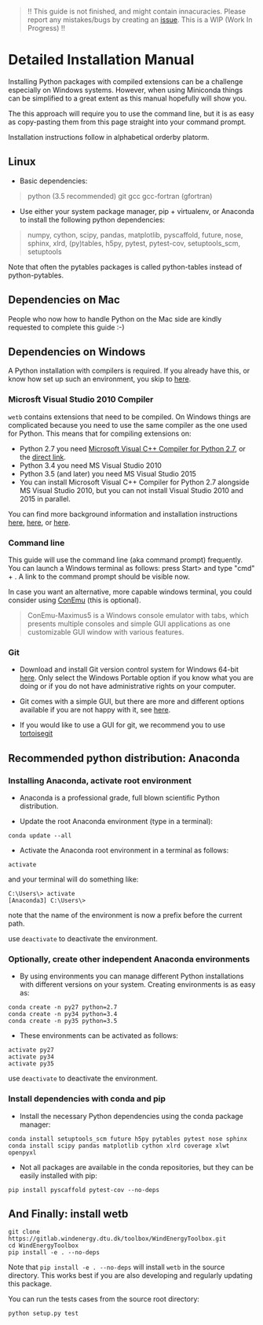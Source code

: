 
> !! This guide is not finished, and might contain innacuracies. Please report
any mistakes/bugs by creating an
[issue](https://gitlab.windenergy.dtu.dk/toolbox/WindEnergyToolbox/issues).
This is a WIP (Work In Progress) !!

# Detailed Installation Manual

Installing Python packages with compiled extensions can be a challenge especially
on Windows systems. However, when using Miniconda things can be simplified to a
great extent as this manual hopefully will show you.

The this approach will require you to use the command line, but it is as easy
as copy-pasting them from this page straight into your command prompt.

Installation instructions follow in alphabetical orderby platorm.


## Linux

* Basic dependencies:

> python (3.5 recommended) git gcc gcc-fortran (gfortran)

* Use either your system package manager, pip + virtualenv, or Anaconda to
install the following python dependencies:

> numpy, cython, scipy, pandas, matplotlib, pyscaffold, future, nose, sphinx,
> xlrd, (py)tables, h5py, pytest, pytest-cov, setuptools_scm, setuptools

Note that often the pytables packages is called python-tables instead of
python-pytables.


## Dependencies on Mac

People who now how to handle Python on the Mac side are kindly requested to
complete this guide :-)


## Dependencies on Windows

A Python installation with compilers is required. If you already have this,
or know how set up such an environment, you skip to
[here](install-manual-detailed.md#and-finally-install-wetb).


### Microsft Visual Studio 2010 Compiler

```wetb``` contains extensions that need to be compiled.
On Windows things are complicated because you need to use the same compiler as
the one used for Python. This means that for compiling extensions on:
* Python 2.7 you need [Microsoft Visual C++ Compiler for Python 2.7](http://aka.ms/vcpython27),
or the [direct link](https://www.microsoft.com/en-gb/download/details.aspx?id=44266).
* Python 3.4 you need MS Visual Studio 2010
* Python 3.5 (and later) you need MS Visual Studio 2015
* You can install Microsoft Visual C++ Compiler for Python 2.7 alongside
MS Visual Studio 2010, but you can not install Visual Studio 2010 and 2015
in parallel.

You can find more background information and installation instructions
[here](https://packaging.python.org/en/latest/extensions/#setting-up-a-build-environment-on-windows),
[here](https://blogs.msdn.microsoft.com/pythonengineering/2016/04/11/unable-to-find-vcvarsall-bat/),
or [here](http://stevedower.id.au/blog/building-for-python-3-5-part-two/).


### Command line

This guide will use the command line (aka command prompt) frequently.
You can launch a Windows terminal as follows: press Start> and type
"cmd" + <Enter>. A link to the command prompt should be visible now.

In case you want an alternative, more capable windows terminal, you could consider
using [ConEmu](https://conemu.github.io/) (this is optional).

> ConEmu-Maximus5 is a Windows console emulator with tabs, which presents
> multiple consoles and simple GUI applications as one customizable GUI window
> with various features.


### Git

* Download and install Git version control system for Windows 64-bit
[here](https://git-scm.com/download/win). Only select the Windows Portable
option if you know what you are doing or if you do not have administrative
rights on your computer.

* Git comes with a simple GUI, but there are more and different options available
if you are not happy with it, see [here](https://git-scm.com/downloads/guis).

* If you would like to use a GUI for git, we recommend you to use
[tortoisegit](https://tortoisegit.org/)


## Recommended python distribution: Anaconda

### Installing Anaconda, activate root environment

* Anaconda is a professional grade, full blown scientific Python distribution.

* Update the root Anaconda environment (type in a terminal):

```
conda update --all
```

* Activate the Anaconda root environment in a terminal as follows:

```
activate
```

and your terminal will do something like:
```
C:\Users\> activate
[Anaconda3] C:\Users\>
```
note that the name of the environment is now a prefix before the current path.

use ```deactivate``` to deactivate the environment.


### Optionally, create other independent Anaconda environments

* By using environments you can manage different Python installations with
different versions on your system. Creating environments is as easy as:

```
conda create -n py27 python=2.7
conda create -n py34 python=3.4
conda create -n py35 python=3.5
```

* These environments can be activated as follows:

```
activate py27
activate py34
activate py35
```

use ```deactivate``` to deactivate the environment.


### Install dependencies with conda and pip

* Install the necessary Python dependencies using the conda package manager:

```
conda install setuptools_scm future h5py pytables pytest nose sphinx
conda install scipy pandas matplotlib cython xlrd coverage xlwt openpyxl
```

* Not all packages are available in the conda repositories, but they can be
easily installed with pip:

```
pip install pyscaffold pytest-cov --no-deps
```


## And Finally: install wetb

```
git clone https://gitlab.windenergy.dtu.dk/toolbox/WindEnergyToolbox.git
cd WindEnergyToolbox
pip install -e . --no-deps
```

Note that ```pip install -e . --no-deps``` will install ```wetb``` in the source
directory. This works best if you are also developing and regularly updating
this package.

You can run the tests cases from the source root directory:

```
python setup.py test
```


